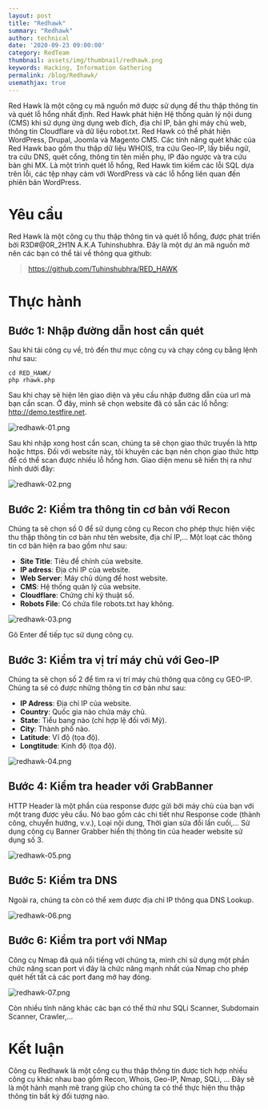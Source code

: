 ```yaml
---
layout: post
title: "Redhawk"
summary: "Redhawk"
author: technical
date: '2020-09-23 09:00:00'
category: RedTeam
thumbnail: assets/img/thumbnail/redhawk.png
keywords: Hacking, Information Gathering
permalink: /blog/Redhawk/
usemathjax: true
---
```


<p>Red Hawk là một công cụ mã nguồn mở được sử dụng để thu thập thông tin và quét lỗ hổng nhất định. Red Hawk phát hiện Hệ thống quản lý nội dung (CMS) khi sử dụng ứng dụng web đích, địa chỉ IP, bản ghi máy chủ web, thông tin Cloudflare và dữ liệu robot.txt. Red Hawk có thể phát hiện WordPress, Drupal, Joomla và Magento CMS. Các tính năng quét khác của Red Hawk bao gồm thu thập dữ liệu WHOIS, tra cứu Geo-IP, lấy biểu ngữ, tra cứu DNS, quét cổng, thông tin tên miền phụ, IP đảo ngược và tra cứu bản ghi MX. Là một trình quét lỗ hổng, Red Hawk tìm kiếm các lỗi SQL dựa trên lỗi, các tệp nhạy cảm với WordPress và các lỗ hổng liên quan đến phiên bản WordPress.</p>
<h1 id="yeu-cau">Yêu cầu</h1>
<p>Red Hawk là một công cụ thu thập thông tin và quét lỗ hổng, được phát triển bởi R3D#@0R_2H1N A.K.A Tuhinshubhra. Đây là một dự án mã nguồn mở nên các bạn có thể tải về thông qua github:</p>
<blockquote>
<p><a href="https://github.com/Tuhinshubhra/RED_HAWK">https://github.com/Tuhinshubhra/RED_HAWK</a></p>
</blockquote>
<h1 id="thuc-hanh">Thực hành</h1>
<h2 id="buoc-1-nhap-duong-dan-host-can-quet">Bước 1: Nhập đường dẫn host cần quét</h2>
<p>Sau khi tải công cụ về, trỏ đến thư mục công cụ và chạy công cụ bằng lệnh như sau:</p>
<pre><code class="lang-bash"><span class="hljs-built_in">cd</span> RED_HAWK/
php rhawk.php
</code></pre>
<p>Sau khi chạy sẽ hiện lên giao diện và yêu cầu nhập đường dẫn của url mà bạn cần scan. Ở đây, mình sẽ chọn website đã có sẵn các lổ hỗng: <a href="http://demo.testfire.net">http://demo.testfire.net</a>.</p>
<p><img class="article-img" src="https://raw.githubusercontent.com/minhgiau998/image/develop/2020/09/23/redhawk-01.png#full" alt="redhawk-01.png"></p>
<p>Sau khi nhập xong host cần scan, chúng ta sẽ chọn giao thức truyền là http hoặc https. Đối với website này, tôi khuyên các bạn nên chọn giao thức http để có thể scan được nhiều lỗ hổng hơn. Giao diện menu sẽ hiển thị ra như hình dưới đây:</p>
<p><img class="article-img" src="https://raw.githubusercontent.com/minhgiau998/image/develop/2020/09/23/redhawk-02.png#full" alt="redhawk-02.png"></p>
<h2 id="buoc-2-kiem-tra-thong-tin-co-ban-voi-recon">Bước 2: Kiểm tra thông tin cơ bản với Recon</h2>
<p>Chúng ta sẽ chọn số 0 để sử dụng công cụ Recon cho phép thực hiện việc thu thập thông tin cơ bản như tên website, địa chỉ IP,... Một loạt các thông tin cơ bản hiện ra bao gồm như sau:</p>
<ul>
<li><strong>Site Title</strong>: Tiêu đề chính của website.</li>
<li><strong>IP adress</strong>: Địa chỉ IP của website.</li>
<li><strong>Web Server</strong>: Máy chủ dùng để host website.</li>
<li><strong>CMS</strong>: Hệ thống quản lý của website.</li>
<li><strong>Cloudflare</strong>: Chứng chỉ kỹ thuật số.</li>
<li><strong>Robots File</strong>: Có chứa file robots.txt hay không.</li>
</ul>
<p><img class="article-img" src="https://raw.githubusercontent.com/minhgiau998/image/develop/2020/09/23/redhawk-03.png#full" alt="redhawk-03.png"></p>
<p>Gõ Enter để tiếp tục sử dụng công cụ.</p>
<h2 id="buoc-3-kiem-tra-vi-tri-may-chu-voi-geo-ip">Bước 3: Kiểm tra vị trí máy chủ với Geo-IP</h2>
<p>Chúng ta sẽ chọn số 2 để tìm ra vị trí máy chủ thông qua công cụ GEO-IP. Chúng ta sẽ có được những thông tin cơ bản như sau:</p>
<ul>
<li><strong>IP Adress</strong>: Địa chỉ IP của website.</li>
<li><strong>Country</strong>: Quốc gia nào chứa máy chủ.</li>
<li><strong>State</strong>: Tiểu bang nào (chỉ hợp lệ đối với Mỹ).</li>
<li><strong>City</strong>: Thành phố nào.</li>
<li><strong>Latitude</strong>: Vĩ độ (tọa độ).</li>
<li><strong>Longtitude</strong>: Kinh độ (tọa độ).</li>
</ul>
<p><img class="article-img" src="https://raw.githubusercontent.com/minhgiau998/image/develop/2020/09/23/redhawk-04.png#full" alt="redhawk-04.png"></p>
<h2 id="buoc-4-kiem-tra-header-voi-grabbanner">Bước 4: Kiểm tra header với GrabBanner</h2>
<p>HTTP Header là một phần của response được gửi bởi máy chủ của bạn với một trang được yêu cầu. Nó bao gồm các chi tiết như Response code (thành công, chuyển hướng, v.v.), Loại nội dung, Thời gian sửa đổi lần cuối,... Sử dụng công cụ Banner Grabber hiển thị thông tin của header website sử dụng số 3.</p>
<p><img class="article-img" src="https://raw.githubusercontent.com/minhgiau998/image/develop/2020/09/23/redhawk-05.png#full" alt="redhawk-05.png"></p>
<h2 id="buoc-5-kiem-tra-dns">Bước 5: Kiểm tra DNS</h2>
<p>Ngoài ra, chúng ta còn có thể xem được địa chỉ IP thông qua DNS Lookup.</p>
<p><img class="article-img" src="https://raw.githubusercontent.com/minhgiau998/image/develop/2020/09/23/redhawk-06.png#full" alt="redhawk-06.png"></p>
<h2 id="buoc-6-kiem-tra-port-voi-nmap">Bước 6: Kiểm tra port với NMap</h2>
<p>Công cụ Nmap đã quá nổi tiếng với chúng ta, mình chỉ sử dụng một phần chức năng scan port vì đây là chức năng mạnh nhất của Nmap cho phép quét hết tất cả các port đang mở hay đóng.</p>
<p><img class="article-img" src="https://raw.githubusercontent.com/minhgiau998/image/develop/2020/09/23/redhawk-07.png#full" alt="redhawk-07.png"></p>
<p>Còn nhiều tính năng khác các bạn có thể thử như SQLi Scanner, Subdomain Scanner, Crawler,...</p>
<h1 id="ket-luan">Kết luận</h1>
<p>Công cụ Redhawk là một công cụ thu thập thông tin được tích hợp nhiều công cụ khác nhau bao gồm Recon, Whois, Geo-IP, Nmap, SQLi, ... Đây sẽ là một hành mạnh mẽ trang giúp cho chúng ta có thể thực hiện thu thập thông tin bất kỳ đối tượng nào.</p>

